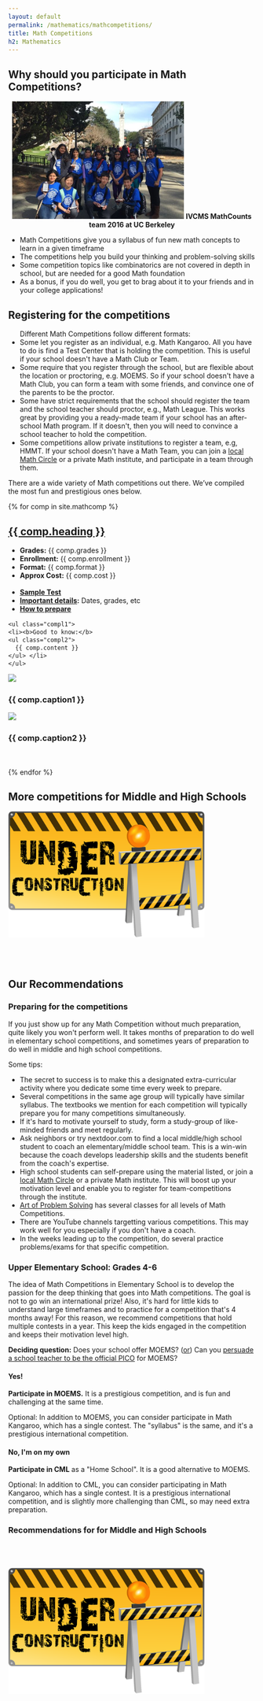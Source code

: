```yaml
---
layout: default
permalink: /mathematics/mathcompetitions/
title: Math Competitions
h2: Mathematics
---
```


<!--section50short style="height: 75px; padding-bottom:10px">
  <div class="tabinactive">
    <h2><a href="/stem/mathematics">Mathematics</a></h2>
  </div>
  <div class="tabactive">
    <h2>Math Competitions</h2>
  </div>
</section50short-->

<section50> 
<h2>Why should you participate in Math Competitions?</h2>
<div class="section50left" style="text-align:center">
<img  style="width:350px" src="/images/math/OurMathTeam.jpg">
<b>IVCMS MathCounts team 2016 at UC Berkeley</b>
</div>

<div class="section50right">
  <ul class="yes">
    <li>Math Competitions give you a syllabus of fun new math concepts to learn in a given timeframe</li>
    <li>The competitions help you build your thinking and problem-solving skills</li>
    <li>Some competition topics like combinatorics are not covered in depth in school, but are needed for a good Math foundation</li>
    <li>As a bonus, if you do well, you get to brag about it to your friends and in your college applications!</li>
  </ul>
 </div>
</section50>

<section50short> 
<h2>Registering for the competitions</h2>
<div style="text-align:left">
  <ul class="disc16l1"> Different Math Competitions follow different formats:
    <li>Some let you register as an individual, e.g. Math Kangaroo. All you have to do is find a Test Center that is holding the competition. This is useful if your school doesn't have a Math Club or Team. </li>
    <li>Some require that you register through the school, but are flexible about the location or proctoring, e.g. MOEMS. So if your school doesn't have a Math Club, you can form a team with some friends, and convince one of the parents to be the proctor.</li>
    <li>Some have strict requirements that the school should register the team and the school teacher should proctor, e.g., Math League. This works great by providing you a ready-made team if your school has an after-school Math program. If it doesn't, then you will need to convince a school teacher to hold the competition.</li>
    <li>Some competitions allow private institutions to register a team, e.g, HMMT. If your school doesn't have a Math Team, you can join a <a href="https://mathcircles.org/find-a-math-circle/" target="_blank">local Math Circle</a> or a private Math institute, and participate in a team through them.</li>
  </ul>
</div>
<p>There are a wide variety of Math competitions out there. We’ve compiled the most fun and prestigious ones below. </p>
</section50short>

{% for comp in site.mathcomp %}  
<section50 style="min-height: 150px;"> 
  <h2> <a href=" {{ comp.toplink }} " target="_blank">{{ comp.heading }} </a> </h2>

  <div class="section50left">
    <ul class="compl1">
    <li><b>Grades:</b> {{ comp.grades }} </li>
    <li><b>Enrollment:</b> {{ comp.enrollment }} </li>
    <li><b>Format:</b> {{ comp.format }} </li>
    <li><b>Approx Cost:</b> {{ comp.cost }} </li>
    <br>
    <li><b><a href=" {{ comp.sample }} " target="_blank">Sample Test</a></b></li>
    <li><b><a href=" {{ comp.details }} " target="_blank">Important details</a>:</b> Dates, grades, etc</li>
    <li><b><a href=" {{ comp.prep }} " target="_blank">How to prepare</a></b></li>
    </ul>

    <ul class="compl1">
    <li><b>Good to know:</b>
    <ul class="compl2">
      {{ comp.content }} 
    </ul> </li>
    </ul>
  </div>

  <div class="section50right">
  <img src=" {{ comp.img1 }} ">
  <h3> {{ comp.caption1 }} </h3>
  <img src=" {{ comp.img2 }} ">
  <h3> {{ comp.caption2 }} </h3>
  </div>

</section50>
<br><br>
{% endfor %}

<section50short>
<h2>More competitions for Middle and High Schools</h2>
<img class="center" src="/images/ComingSoon.png" style="width:400px; padding-bottom:50px;">
</section50short>

<!--section50 style="min-height: 200px;">
  <h2>Our Recommendations</h2>

  <div class="section50left">
  <img style="width:200px" src="/images/stem/Maze.png">
  <div class="license">
   <a href="https://www.wannapik.com/vectors/5479" target="_blank">Image</a>
      <a href="https://creativecommons.org/licenses/by/3.0/" target="_blank">licensed</a> from Wannapik Studio
  </div>
  </div>
  <div class="section50right">
    <ul class="disc" style="padding-left:40px"> 
    <li>Are you lost in a maze of choices?</li>
    <li>No worries! We'll help you navigate</li>
    <li>Try the recommendations below to decide which competitions are right for <i>you</i></li>
    </ul>
  </div>
</section50-->

<section50> 
<div class="tabcenter">
  <h2>Our Recommendations</h2>
</div>
<section50short> 
<h3>Preparing for the competitions</h3>
<div style="text-align:left">
<p>If you just show up for any Math Competition without much preparation, quite likely you won't perform well. It takes months of preparation to do well in elementary school competitions, and sometimes years of preparation to do well in middle and high school competitions.  
</p>
<p>Some tips:</p>
  <ul class="disc16l1">
    <li>The secret to success is to make this a designated extra-curricular activity where you dedicate some time every week to prepare.</li>
    <li>Several competitions in the same age group will typically have similar syllabus. The textbooks we mention for each competition will typically prepare you for many competitions simultaneously.</li>
    <li>If it's hard to motivate yourself to study, form a study-group of like-minded friends and meet regularly.</li>
    <li>Ask neighbors or try nextdoor.com to find a local middle/high school student to coach an elementary/middle school team. This is a win-win because the coach develops leadership skills and the students benefit from the coach's expertise. </li>
    <li>High school students can self-prepare using the material listed, or join a <a href="https://mathcircles.org/find-a-math-circle/" target="_blank">local Math Circle</a> or a private Math institute. This will boost up your motivation level and enable you to register for team-competitions through the institute.</li> <li><a href="https://artofproblemsolving.com/" target="_blank">Art of Problem Solving</a> has several classes for all levels of Math Competitions.</li>
    <li> There are YouTube channels targetting various competitions. This may work well for you especially if you don't have a coach.</li>
    <li>In the weeks leading up to the competition, do several practice problems/exams for that specific competition.</li>
  </ul>
</div>
</section50short>

<h3>Upper Elementary School: Grades 4-6</h3>
<p>The idea of Math Competitions in Elementary School is to develop the passion for the deep thinking that goes into Math competitions. The goal is not to go win an international prize! Also, it's hard for little kids to understand large timeframes and to practice for a competition that's 4 months away! For this reason, we recommend competitions that hold multiple contests in a year. This keep the kids engaged in the competition and keeps their motivation level high.</p>

<p><b>Deciding question:</b> Does your school offer MOEMS? (<u>or</u>) Can you <a href="#moems">persuade a school teacher to be the official PICO</a> for MOEMS?</p>

<div class="section50left"> 
<h4>Yes!</h4>
<p><b>Participate in MOEMS.</b> It is a prestigious competition, and is fun and challenging at the same time.</p>
<p>Optional: In addition to MOEMS, you can consider participate in Math Kangaroo, which has a single contest. The "syllabus" is the same, and it's a prestigious international competition.</p>
</div>

<div class="section50right"> 
<h4>No, I'm on my own</h4>
<p><b>Participate in CML</b> as a "Home School". It is a good alternative to MOEMS.</p>
<p>Optional: In addition to CML, you can consider participating in Math Kangaroo, which has a single contest. It is a prestigious international competition, and is slightly more challenging than CML, so may need extra preparation.</p>
</div>

</section50>

<section50>
<h3>Recommendations for for Middle and High Schools</h3>
  <img class="center" src="/images/ComingSoon.png" style="width:400px; padding-top:50px;">

</section50>